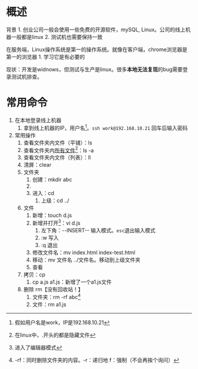 # 概述
背景
	1. 创业公司一般会使用一些免费的开源软件，mySQL, Linux。公司的线上机器一般都是linux
	2. 测试机也需要保持一致

在服务端，Linux操作系统是第一的操作系统。就像在客户端，chrome浏览器是第一的浏览器
	1. 学习它是有必要的

现状：开发是widnows，但测试与生产是linux。很多**本地无法复现**的bug需要登录测试机排查。
# 常用命令
1. 在本地登录线上机器
	1. 拿到线上机器的IP，用户名[^1]。`ssh work@192.168.10.21` 回车后输入密码
2. 常用操作
	1. 查看文件夹内文件（平铺）：ls
	2. 查看文件夹内<u>所有文件</u>[^2]：ls -a
	3. 查看文件夹内文件（列表）：ll
	4. 清屏：clear
	5. 文件夹
		1. 创建：mkdir abc
		2. 
		3. 进入：cd
			1. 上级：cd ../
	6. 文件
		1. 新增：touch d.js
		2. 新增并打开[^4]：vi d.js
			1. 左下角：--INSERT-- 输入模式。`esc`退出输入模式
			2. :w   写入
			3. :q   退出
		3. 修改文件名：mv index.html index-test.html
		4. 移动：mv 文件名 ../文件名。移动到上级文件夹
		5. 查看
	7. 拷贝：cp
		1. cp a.js a1.js：新增了一个a1.js文件
	8. 删除 rm【没有回收站！】
		1. 文件夹：rm -rf abc[^3] 
		2. 文件：rm a1.js

[^1]: 假如用户名是work，IP是192.168.10.21
[^2]: 在linux中，.开头的都是隐藏文件
[^3]: -rf：同时删除文件夹的内容。-r：递归地  f：强制（不会再挨个询问）
[^4]: 进入了编辑器模式